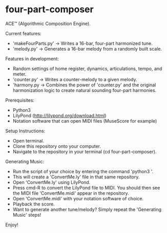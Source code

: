 # four-part-composer

ACE™ (Algorithmic Composition Engine).

Current features:
- 'makeFourParts.py' -> Writes a 16-bar, four-part harmonized tune.
- 'melody.py' -> Generates a 16-bar melody from a randomly built scale.

Features in development: 
- Random settings of home register, dynamics, articulations, tempo, and meter.
- 'counter.py' -> Writes a counter-melody to a given melody.
- 'harmony.py -> Combines the power of 'counter.py' and the original harmonization logic to create natural sounding four-part harmonies.

Prerequisites:
- Python3
- LilyPond (http://lilypond.org/download.html)
- Notation software that can open MIDI files (MuseScore for example)

Setup Instructions:
- Open terminal.
- Clone this repository onto your computer.
- Navigate to the repository in your terminal (cd four-part-composer).

Generating Music:
- Run the script of your choice by entering the command 'python3 <filename>'.
- This will create a 'ConvertMe.ly' file in that same repository.
- Open 'ConvertMe.ly' using LilyPond.
- Press cmd-R to convert the LilyPond file to MIDI. You should then see the MIDI file 'ConvertMe.midi' appear in the repository.
- Open 'ConvertMe.midi' with your notation software of choice.
- Playback the score.
- Want to generate another tune/melody? Simply repeat the 'Generating Music' steps!

Enjoy!


